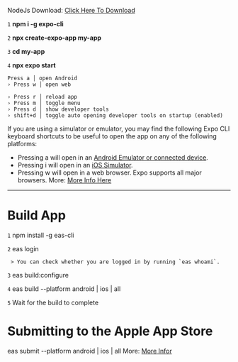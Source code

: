 ﻿
NodeJs Download: [Click Here To Download](https://nodejs.org/download/release/v16.3.0/)

`1` **npm i -g expo-cli**

`2` **npx create-expo-app my-app**

`3` **cd my-app**

`4` **npx expo start**


    Press a │ open Android
    › Press w │ open web
    
    › Press r │ reload app
    › Press m │ toggle menu
    › Press d │ show developer tools
    › shift+d │ toggle auto opening developer tools on startup (enabled)

If you are using a simulator or emulator, you may find the following Expo CLI keyboard shortcuts to be useful to open the app on any of the following platforms:

-   Pressing  a  will open in an  [Android Emulator or connected device](https://docs.expo.dev/workflow/android-studio-emulator/).
-   Pressing  i  will open in an  [iOS Simulator](https://docs.expo.dev/workflow/ios-simulator/).
-   Pressing  w  will open in a web browser. Expo supports all major browsers.
More: [More Info Here](https://docs.expo.dev/get-started/create-a-new-app/)
---
# Build App

`1` npm install -g eas-cli

`2` eas login

	 > You can check whether you are logged in by running `eas whoami`.
	 
`3` eas build:configure

`4` eas build --platform android | ios | all

`5` Wait for the build to complete


# Submitting to the Apple App Store
eas submit --platform android | ios | all
More: [More Infor](https://docs.expo.dev/submit/introduction/)
